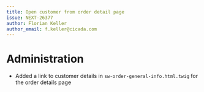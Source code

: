 ```yaml
---
title: Open customer from order detail page
issue: NEXT-26377
author: Florian Keller
author_email: f.keller@cicada.com
---
```

# Administration
* Added a link to customer details in `sw-order-general-info.html.twig` for the order details page

